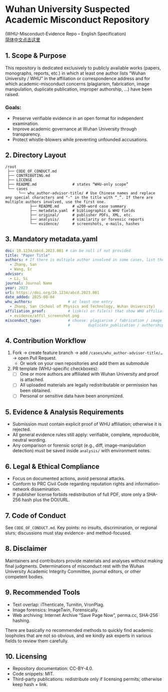 # Wuhan University Suspected Academic Misconduct Repository  
(WHU-Misconduct-Evidence Repo – English Specification)  
[简体中文点击这里](README_ZH.md)  


## 1. Scope & Purpose  
This repository is dedicated exclusively to publicly available works (papers, monographs, reports, etc.) in which at least one author lists “Wuhan University / WHU” in the affiliation or correspondence address and for which academic-misconduct concerns (plagiarism, fabrication, image manipulation, duplicate publication, improper authorship, …) have been raised.  

### Goals:  
- Preserve verifiable evidence in an open format for independent examination.  
- Improve academic governance at Wuhan University through transparency.  
- Protect whistle-blowers while preventing unfounded accusations.  


## 2. Directory Layout  
```
/root
 ├── CODE_OF_CONDUCT.md
 ├── CONTRIBUTING.md
 ├── LICENSE
 ├── README.md                # states “WHU-only scope”
 └── cases
      └── whu_author-advisor-title/ # Use Chinese names and replace any special characters and "-" in the title with “_”. If there are multiple authors involved, use the first one.
           ├── README.md      # ≤200-word case summary
           ├── metadata.yaml  # bibliographic & WHU fields
           ├── original/      # publisher PDFs, XML, etc.
           ├── analysis/      # similarity or forensic reports
           └── evidence/      # screenshots, e-mails, hashes
```  


## 3. Mandatory metadata.yaml  
```yaml
doi: 10.1234/abcd.2023.001 # can be null if not provided
title: "Paper Title"
authors: # If there is multiple author involved in some cases, list them all but only show the WHU-affiliated authors in the whu_authors field
  - Zhang, San
  - Wang, Er
advisor:
  - Li, Si
journal: Journal Name
year: 2023
url: https://doi.org/10.1234/abcd.2023.001
date_added: 2025-08-04
whu_authors:                # at least one entry
  - Zhang, San (School of Physics and Technology, Wuhan University)
affiliation_proof:          # link(s) or file(s) that show WHU affiliation
  - evidence/affil_screenshot.png
misconduct_type:            # choose: plagiarism / fabrication / image_manipulation /
                            #        duplicate_publication / authorship / other
```  


## 4. Contribution Workflow  
1. Fork → create feature branch → add `/cases/whu_author-advisor-title/…` → open Pull Request.  
   - Or work on your own repositories and add them as submodule  
2. PR template (WHU-specific checkboxes):  
   - ☐ One or more authors are affiliated with Wuhan University and proof is attached.  
   - ☐ All uploaded materials are legally redistributable or permission has been obtained.  
   - ☐ Personal or sensitive data have been anonymized.  


## 5. Evidence & Analysis Requirements  
- Submission must contain explicit proof of WHU affiliation; otherwise it is rejected.  
- All general evidence rules still apply: verifiable, complete, reproducible, neutral wording.  
- Any comparison or forensic script (e.g., diff, image-manipulation detection) must be saved inside `analysis/` with environment notes.  


## 6. Legal & Ethical Compliance  
- Focus on documented actions, avoid personal attacks.  
- Conform to PRC Civil Code regarding reputation rights and information-network dissemination.  
- If publisher license forbids redistribution of full PDF, store only a SHA-256 hash plus the DOI/URL.  


## 7. Code of Conduct  
See `CODE_OF_CONDUCT.md`. Key points: no insults, discrimination, or regional slurs; discussions must stay evidence- and method-focused.  


## 8. Disclaimer  
Maintainers and contributors provide materials and analyses without making final judgments. Determinations of misconduct rest with the Wuhan University Academic Integrity Committee, journal editors, or other competent bodies.  


## 9. Recommended Tools
- Text overlap: iThenticate, Turnitin, VronPlag.  
- Image forensics: ImageTwin, Forensically.  
- Web archiving: Internet Archive “Save Page Now”, perma.cc, SHA-256 hashing.  

There are basically no recommended methods to quickly find academic loopholes that are not so obvious, and we kindly ask experts in various fields to review them carefully.  


## 10. Licensing  
- Repository documentation: CC-BY-4.0.  
- Code snippets: MIT.  
- Third-party publications: redistribute only if licensing permits; otherwise keep hash + link.
